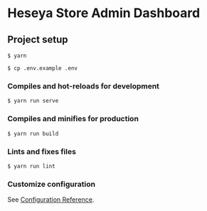 # Heseya Store Admin Dashboard

## Project setup

```
$ yarn

$ cp .env.example .env
```

### Compiles and hot-reloads for development

```
$ yarn run serve
```

### Compiles and minifies for production

```
$ yarn run build
```

### Lints and fixes files

```
$ yarn run lint
```

### Customize configuration

See [Configuration Reference](https://cli.vuejs.org/config/).

